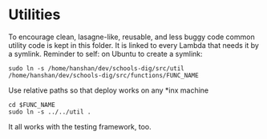# Utilities

To encourage clean, lasagne-like, reusable, and less buggy code common
  utility code is kept in this folder.
It is linked to every Lambda that needs it by a symlink.
Reminder to self: on Ubuntu to create a symlink:

```
sudo ln -s /home/hanshan/dev/schools-dig/src/util /home/hanshan/dev/schools-dig/src/functions/FUNC_NAME
```


Use relative paths so that deploy works on any *inx machine
```
cd $FUNC_NAME
sudo ln -s ../../util .
```

It all works with the testing framework, too.
